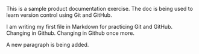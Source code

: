 This is a sample product documentation exercise. The doc is being used to learn version control using Git and GitHub.

I am writing my first file in Markdown for practicing Git and GitHub. Changing in Github. Changing in Github once more.

A new paragraph is being added.
